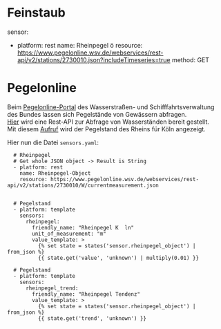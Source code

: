 # Feinstaub

sensor:
  - platform: rest
    name: Rheinpegel ö
    resource: https://www.pegelonline.wsv.de/webservices/rest-api/v2/stations/2730010.json?includeTimeseries=true
    method: GET
    
# Pegelonline

Beim [Pegelonline-Portal](https://www.pegelonline.wsv.de/gast/start) des Wasserstraßen- und Schifffahrtsverwaltung des Bundes lassen sich Pegelstände von Gewässern abfragen.  
[Hier](https://www.pegelonline.wsv.de/webservice/ueberblick) wird eine Rest-API zur Abfrage von Wasserständen bereit gestellt.  
Mit diesem [Aufruf](https://www.pegelonline.wsv.de/webservices/rest-api/v2/stations/2730010/W/currentmeasurement.json) wird der Pegelstand des Rheins für Köln angezeigt. 

Hier nun die Datei `sensors.yaml`:  

```
  # Rheinpegel
  # Get whole JSON object -> Result is String
  - platform: rest
    name: Rheinpegel-Object
    resource: https://www.pegelonline.wsv.de/webservices/rest-api/v2/stations/2730010/W/currentmeasurement.json


  # Pegelstand
  - platform: template
    sensors:
      rheinpegel:
        friendly_name: "Rheinpegel K  ln"
        unit_of_measurement: "m"
        value_template: >
          {% set state = states('sensor.rheinpegel_object') | from_json %}
          {{ state.get('value', 'unknown') | multiply(0.01) }}

  # Pegelstand
  - platform: template
    sensors:
      rheinpegel_trend:
        friendly_name: "Rheinpegel Tendenz"
        value_template: >
          {% set state = states('sensor.rheinpegel_object') | from_json %}
          {{ state.get('trend', 'unknown') }}
```
